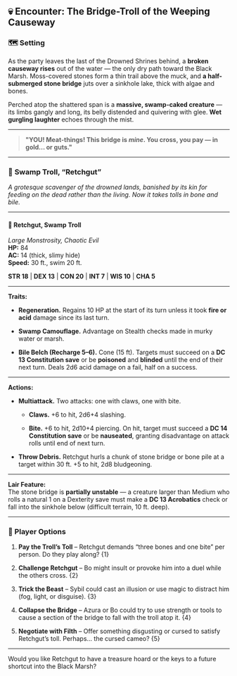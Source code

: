 ## 💀 **Encounter: The Bridge-Troll of the Weeping Causeway**

### 🗺️ **Setting**

As the party leaves the last of the Drowned Shrines behind, a **broken causeway rises** out of the water — the only dry path toward the Black Marsh. Moss-covered stones form a thin trail above the muck, and **a half-submerged stone bridge** juts over a sinkhole lake, thick with algae and bones.

Perched atop the shattered span is a **massive, swamp-caked creature** — its limbs gangly and long, its belly distended and quivering with glee. **Wet gurgling laughter** echoes through the mist.

---

> **"YOU! Meat-things! This bridge is _mine_. You cross, you pay — in gold... or guts."**

---

### 👹 **Swamp Troll, “Retchgut”**

_A grotesque scavenger of the drowned lands, banished by its kin for feeding on the dead rather than the living. Now it takes tolls in bone and bile._

---

#### 🧾 **Retchgut, Swamp Troll**

_Large Monstrosity, Chaotic Evil_  
**HP:** 84  
**AC:** 14 (thick, slimy hide)  
**Speed:** 30 ft., swim 20 ft.

**STR 18** | **DEX 13** | **CON 20** | **INT 7** | **WIS 10** | **CHA 5**

---

**Traits:**

- **Regeneration.** Regains 10 HP at the start of its turn unless it took **fire or acid** damage since its last turn.
    
- **Swamp Camouflage.** Advantage on Stealth checks made in murky water or marsh.
    
- **Bile Belch (Recharge 5–6).** Cone (15 ft). Targets must succeed on a **DC 13 Constitution save** or be **poisoned** and **blinded** until the end of their next turn. Deals 2d6 acid damage on a fail, half on a success.
    

---

**Actions:**

- **Multiattack.** Two attacks: one with claws, one with bite.
    
    - **Claws.** +6 to hit, 2d6+4 slashing.
        
    - **Bite.** +6 to hit, 2d10+4 piercing. On hit, target must succeed a **DC 14 Constitution save** or be **nauseated**, granting disadvantage on attack rolls until end of next turn.
        
- **Throw Debris.** Retchgut hurls a chunk of stone bridge or bone pile at a target within 30 ft. +5 to hit, 2d8 bludgeoning.
    

---

**Lair Feature:**  
The stone bridge is **partially unstable** — a creature larger than Medium who rolls a natural 1 on a Dexterity save must make a **DC 13 Acrobatics** check or fall into the sinkhole below (difficult terrain, 10 ft. deep).

---

### 🎲 Player Options

1. **Pay the Troll’s Toll** – Retchgut demands “three bones and one bite” per person. Do they play along? {1}
    
2. **Challenge Retchgut** – Bo might insult or provoke him into a duel while the others cross. {2}
    
3. **Trick the Beast** – Sybil could cast an illusion or use magic to distract him (fog, light, or disguise). {3}
    
4. **Collapse the Bridge** – Azura or Bo could try to use strength or tools to cause a section of the bridge to fall with the troll atop it. {4}
    
5. **Negotiate with Filth** – Offer something disgusting or cursed to satisfy Retchgut’s toll. Perhaps… the cursed cameo? {5}
    

---

Would you like Retchgut to have a treasure hoard or the keys to a future shortcut into the Black Marsh?